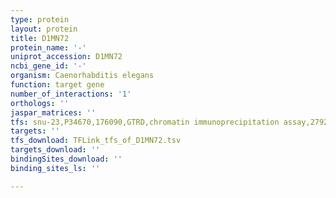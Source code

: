 ```yaml
---
type: protein
layout: protein
title: D1MN72
protein_name: '-'
uniprot_accession: D1MN72
ncbi_gene_id: '-'
organism: Caenorhabditis elegans
function: target gene
number_of_interactions: '1'
orthologs: ''
jaspar_matrices: ''
tfs: snu-23,P34670,176090,GTRD,chromatin immunoprecipitation assay,27924024%5Buid%5D,No
targets: ''
tfs_download: TFLink_tfs_of_D1MN72.tsv
targets_download: ''
bindingSites_download: ''
binding_sites_ls: ''

---
```

